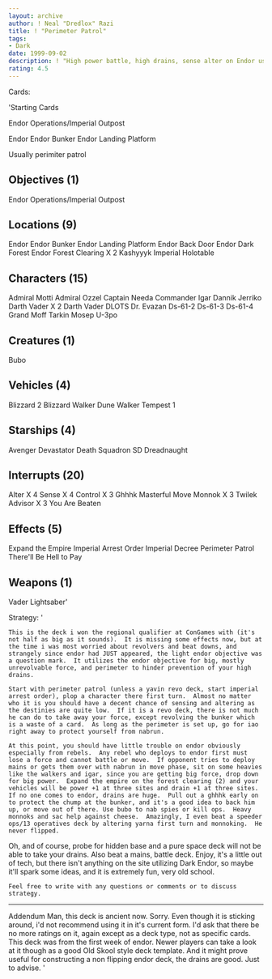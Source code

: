```yaml
---
layout: archive
author: ! Neal "Dredlox" Razi
title: ! "Perimeter Patrol"
tags:
- Dark
date: 1999-09-02
description: ! "High power battle, high drains, sense alter on Endor using perimeter patrol"
rating: 4.5
---
```

Cards: 

'Starting Cards

Endor Operations/Imperial Outpost

Endor
Endor Bunker
Endor Landing Platform

Usually perimiter patrol

Objectives (1)
------------------
Endor Operations/Imperial Outpost

Locations (9)
---------------
Endor
Endor Bunker
Endor Landing Platform
Endor Back Door
Endor Dark Forest
Endor Forest Clearing	X 2
Kashyyyk
Imperial Holotable

Characters (15)
----------------
Admiral Motti
Admiral Ozzel
Captain Needa
Commander Igar
Dannik Jerriko
Darth Vader   X 2
Darth Vader DLOTS
Dr. Evazan
Ds-61-2
Ds-61-3
Ds-61-4
Grand Moff Tarkin
Mosep
U-3po

Creatures (1)
------------------
Bubo

Vehicles (4)
------------------
Blizzard 2
Blizzard Walker
Dune Walker
Tempest 1

Starships (4)
------------------
Avenger
Devastator
Death Squadron SD
Dreadnaught

Interrupts (20)
------------------
Alter  X 4
Sense  X 4
Control  X 3
Ghhhk
Masterful Move
Monnok	 X 3
Twilek Advisor	X 3
You Are Beaten

Effects (5)
------------------
Expand the Empire
Imperial Arrest Order
Imperial Decree
Perimeter Patrol
There'll Be Hell to Pay

Weapons (1)
------------------
Vader Lightsaber'

Strategy: '

	This is the deck i won the regional qualifier at ConGames with (it's not half as big as it sounds).  It is missing some effects now, but at the time i was most worried about revolvers and beat downs, and strangely since endor had JUST appeared, the light endor objective was a question mark.  It utilizes the endor objective for big, mostly unrevolvable force, and perimeter to hinder prevention of your high drains.

    Start with perimeter patrol (unless a yavin revo deck, start imperial arrest order), plop a character there first turn.  Almost no matter who it is you should have a decent chance of sensing and altering as the destinies are quite low.  If it is a revo deck, there is not much he can do to take away your force, except revolving the bunker which is a waste of a card.  As long as the perimeter is set up, go for iao right away to protect yourself from nabrun.

    At this point, you should have little trouble on endor obviously especially from rebels.  Any rebel who deploys to endor first must lose a force and cannot battle or move.  If opponent tries to deploy mains or gets them over with nabrun in move phase, sit on some heavies like the walkers and igar, since you are getting big force, drop down for big power.  Expand the empire on the forest clearing (2) and your vehicles will be power +1 at three sites and drain +1 at three sites.  If no one comes to endor, drains are huge.  Pull out a ghhhk early on to protect the chump at the bunker, and it's a good idea to back him up, or move out of there. Use bubo to nab spies or kill ops.  Heavy monnoks and sac help against cheese.  Amazingly, I even beat a speeder ops/13 operatives deck by altering yarna first turn and monnoking.  He never flipped.
Oh, and of course, probe for hidden base and a pure space deck will not be able to take your drains.  Also beat a mains, battle deck.  Enjoy, it's a little out of tech, but there isn't anything on the site utilizing Dark Endor, so maybe it'll spark some ideas, and it is extremely fun, very old school.

    Feel free to write with any questions or comments or to discuss strategy.

--------------------------------------------------------
Addendum Man, this deck is ancient now.  Sorry.  Even though it is sticking around, i'd not recommend using it in it's current form.  I'd ask that there be no more ratings on it, again except as a deck type, not as specific cards.  This deck was from the first week of endor.  Newer players can take a look at it though as a good Old Skool style deck template.  And it might prove useful for constructing a non flipping endor deck, the drains are good.  Just to advise.   '